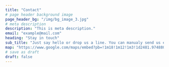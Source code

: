 ```yaml
---
title: "Contact"
# page header background image
page_header_bg: "/img/bg_image_3.jpg"
# meta description
description: "This is meta description."
email: "example@mail.com"
heading: "Stay in touch"
sub_title: "Just say hello or drop us a line. You can manualy send us email on"
map: "https://www.google.com/maps/embed?pb=!1m18!1m12!1m3!1d2481.9748802449362!2d-0.07905193441526448!3d51.53202056672408!2m3!1f0!2f0!3f0!3m2!1i1024!2i768!4f13.1!3m3!1m2!1s0x48761cbc043f7079%3A0xef13f449cd78b889!2sfana%20reklam!5e0!3m2!1sen!2sin!4v1652603339332!5m2!1sen!2sin"
# save as draft
draft: false
---
```


